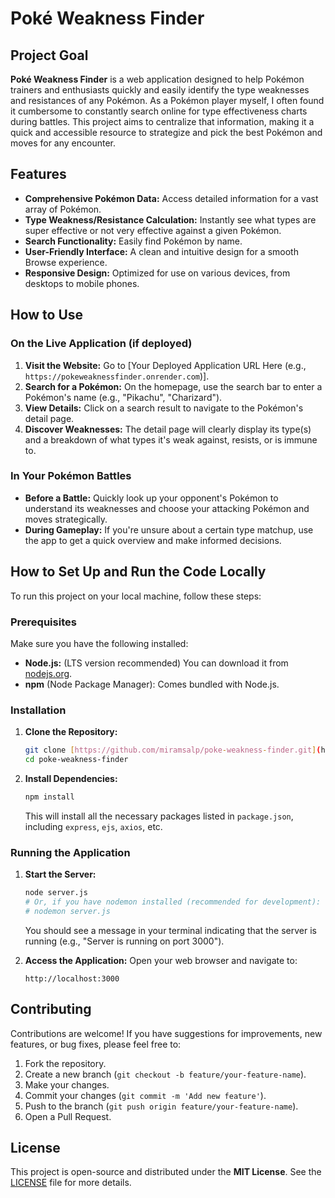 # Poké Weakness Finder

## Project Goal

**Poké Weakness Finder** is a web application designed to help Pokémon trainers and enthusiasts quickly and easily identify the type weaknesses and resistances of any Pokémon. As a Pokémon player myself, I often found it cumbersome to constantly search online for type effectiveness charts during battles. This project aims to centralize that information, making it a quick and accessible resource to strategize and pick the best Pokémon and moves for any encounter.

## Features

* **Comprehensive Pokémon Data:** Access detailed information for a vast array of Pokémon.
* **Type Weakness/Resistance Calculation:** Instantly see what types are super effective or not very effective against a given Pokémon.
* **Search Functionality:** Easily find Pokémon by name.
* **User-Friendly Interface:** A clean and intuitive design for a smooth Browse experience.
* **Responsive Design:** Optimized for use on various devices, from desktops to mobile phones.

## How to Use

### On the Live Application (if deployed)

1.  **Visit the Website:** Go to [Your Deployed Application URL Here (e.g., `https://pokeweaknessfinder.onrender.com`)].
2.  **Search for a Pokémon:** On the homepage, use the search bar to enter a Pokémon's name (e.g., "Pikachu", "Charizard").
3.  **View Details:** Click on a search result to navigate to the Pokémon's detail page.
4.  **Discover Weaknesses:** The detail page will clearly display its type(s) and a breakdown of what types it's weak against, resists, or is immune to.

### In Your Pokémon Battles

* **Before a Battle:** Quickly look up your opponent's Pokémon to understand its weaknesses and choose your attacking Pokémon and moves strategically.
* **During Gameplay:** If you're unsure about a certain type matchup, use the app to get a quick overview and make informed decisions.

## How to Set Up and Run the Code Locally

To run this project on your local machine, follow these steps:

### Prerequisites

Make sure you have the following installed:

* **Node.js:** (LTS version recommended) You can download it from [nodejs.org](https://nodejs.org/).
* **npm** (Node Package Manager): Comes bundled with Node.js.

### Installation

1.  **Clone the Repository:**
    ```bash
    git clone [https://github.com/miramsalp/poke-weakness-finder.git](https://github.com/miramsalp/poke-weakness-finder.git)
    cd poke-weakness-finder
    ```

2.  **Install Dependencies:**
    ```bash
    npm install
    ```
    This will install all the necessary packages listed in `package.json`, including `express`, `ejs`, `axios`, etc.

### Running the Application

1.  **Start the Server:**
    ```bash
    node server.js
    # Or, if you have nodemon installed (recommended for development):
    # nodemon server.js
    ```
    You should see a message in your terminal indicating that the server is running (e.g., "Server is running on port 3000").

2.  **Access the Application:**
    Open your web browser and navigate to:
    ```
    http://localhost:3000
    ```

## Contributing

Contributions are welcome! If you have suggestions for improvements, new features, or bug fixes, please feel free to:

1.  Fork the repository.
2.  Create a new branch (`git checkout -b feature/your-feature-name`).
3.  Make your changes.
4.  Commit your changes (`git commit -m 'Add new feature'`).
5.  Push to the branch (`git push origin feature/your-feature-name`).
6.  Open a Pull Request.

## License

This project is open-source and distributed under the **MIT License**. See the [LICENSE](LICENSE) file for more details.